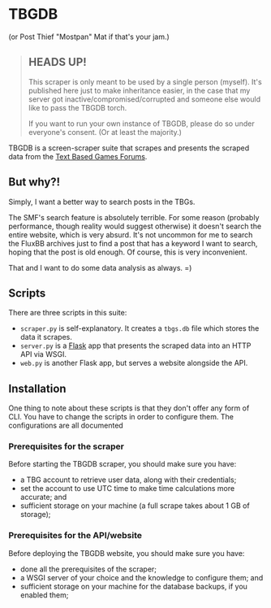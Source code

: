 # TBGDB
(or Post Thief "Mostpan" Mat if that's your jam.)

> ## HEADS UP!
> This scraper is only meant to be used by a single person (myself). It's published here just to 
> make inheritance easier, in the case that my server got inactive/compromised/corrupted and
> someone else would like to pass the TBGDB torch.
> 
> If you want to run your own instance of TBGDB, please do so under everyone's consent. (Or at
> least the majority.)

TBGDB is a screen-scraper suite that scrapes and presents the scraped data from the 
[Text Based Games Forums](https://tbgforums.com/forums/index.php).

## But why?!
Simply, I want a better way to search posts in the TBGs.

The SMF's search feature is absolutely terrible. For some reason (probably performance, though 
reality would suggest otherwise) it doesn't search the entire website, which is very absurd.
It's not uncommon for me to search the FluxBB archives just to find a post that has a keyword I
want to search, hoping that the post is old enough. Of course, this is very inconvenient.

That and I want to do some data analysis as always. =)

## Scripts
There are three scripts in this suite:

- `scraper.py` is self-explanatory. It creates a `tbgs.db` file which stores the data it scrapes.
- `server.py` is a [Flask](https://flask.palletsprojects.com/en/stable/) app that presents the
  scraped data into an HTTP API via WSGI.
- `web.py` is another Flask app, but serves a website alongside the API. 

## Installation
One thing to note about these scripts is that they don't offer any form of CLI. You have to change
the scripts in order to configure them. The configurations are all documented

### Prerequisites for the scraper
Before starting the TBGDB scraper, you should make sure you have:
- a TBG account to retrieve user data, along with their credentials;
- set the account to use UTC time to make time calculations more accurate; and
- sufficient storage on your machine (a full scrape takes about 1 GB of storage);

### Prerequisites for the API/website
Before deploying the TBGDB website, you should make sure you have:
- done all the prerequisites of the scraper;
- a WSGI server of your choice and the knowledge to configure them; and
- sufficient storage on your machine for the database backups, if you enabled them;
